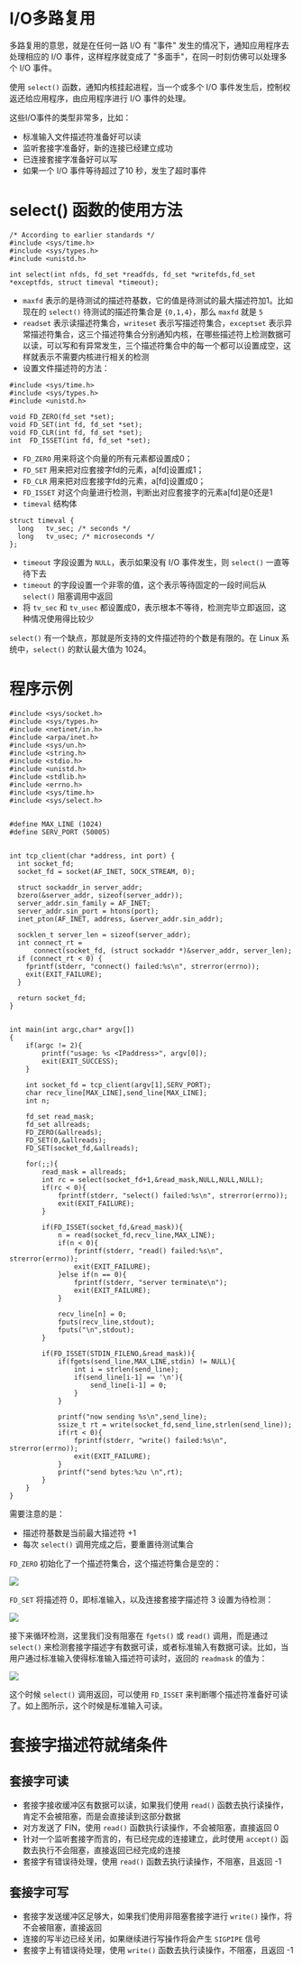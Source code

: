 # I/O多路复用

多路复用的意思，就是在任何一路 I/O 有 "事件" 发生的情况下，通知应用程序去处理相应的 I/O 事件，这样程序就变成了 "多面手"，在同一时刻仿佛可以处理多个 I/O 事件。

使用 `select()` 函数，通知内核挂起进程，当一个或多个 I/O 事件发生后，控制权返还给应用程序，由应用程序进行 I/O 事件的处理。

这些I/O事件的类型非常多，比如：

- 标准输入文件描述符准备好可以读
- 监听套接字准备好，新的连接已经建立成功
- 已连接套接字准备好可以写
- 如果一个 I/O 事件等待超过了10 秒，发生了超时事件

# select() 函数的使用方法

```
/* According to earlier standards */
#include <sys/time.h>
#include <sys/types.h>
#include <unistd.h>

int select(int nfds, fd_set *readfds, fd_set *writefds,fd_set *exceptfds, struct timeval *timeout);
```

- `maxfd` 表示的是待测试的描述符基数，它的值是待测试的最大描述符加1。比如现在的 `select()` 待测试的描述符集合是 `{0,1,4}`，那么 `maxfd` 就是 `5`
- `readset` 表示读描述符集合，`writeset` 表示写描述符集合，`exceptset` 表示异常描述符集合，这三个描述符集合分别通知内核，在哪些描述符上检测数据可以读，可以写和有异常发生，三个描述符集合中的每一个都可以设置成空，这样就表示不需要内核进行相关的检测
- 设置文件描述符的方法：

```
#include <sys/time.h>
#include <sys/types.h>
#include <unistd.h>

void FD_ZERO(fd_set *set);
void FD_SET(int fd, fd_set *set);
void FD_CLR(int fd, fd_set *set);
int  FD_ISSET(int fd, fd_set *set);
```

- `FD_ZERO` 用来将这个向量的所有元素都设置成0；
- `FD_SET` 用来把对应套接字fd的元素，a[fd]设置成1；
- `FD_CLR` 用来把对应套接字fd的元素，a[fd]设置成0；
- `FD_ISSET` 对这个向量进行检测，判断出对应套接字的元素a[fd]是0还是1
- `timeval` 结构体

```
struct timeval {
  long   tv_sec; /* seconds */
  long   tv_usec; /* microseconds */
};
```

- `timeout` 字段设置为 `NULL`，表示如果没有 I/O 事件发生，则 `select()` 一直等待下去
- `timeout` 的字段设置一个非零的值，这个表示等待固定的一段时间后从 `select()` 阻塞调用中返回
- 将 `tv_sec` 和 `tv_usec` 都设置成0，表示根本不等待，检测完毕立即返回，这种情况使用得比较少

`select()` 有一个缺点，那就是所支持的文件描述符的个数是有限的。在 Linux 系统中，`select()` 的默认最大值为 1024。

# 程序示例

```
#include <sys/socket.h>
#include <sys/types.h>
#include <netinet/in.h>
#include <arpa/inet.h>
#include <sys/un.h>
#include <string.h>
#include <stdio.h>
#include <unistd.h>
#include <stdlib.h>
#include <errno.h>
#include <sys/time.h>
#include <sys/select.h>


#define MAX_LINE (1024)
#define SERV_PORT (50005)


int tcp_client(char *address, int port) {
  int socket_fd;
  socket_fd = socket(AF_INET, SOCK_STREAM, 0);

  struct sockaddr_in server_addr;
  bzero(&server_addr, sizeof(server_addr));
  server_addr.sin_family = AF_INET;
  server_addr.sin_port = htons(port);
  inet_pton(AF_INET, address, &server_addr.sin_addr);

  socklen_t server_len = sizeof(server_addr);
  int connect_rt =
      connect(socket_fd, (struct sockaddr *)&server_addr, server_len);
  if (connect_rt < 0) {
    fprintf(stderr, "connect() failed:%s\n", strerror(errno));
    exit(EXIT_FAILURE);
  }

  return socket_fd;
}


int main(int argc,char* argv[])
{
    if(argc != 2){
        printf("usage: %s <IPaddress>", argv[0]);
        exit(EXIT_SUCCESS);
    }

    int socket_fd = tcp_client(argv[1],SERV_PORT);
    char recv_line[MAX_LINE],send_line[MAX_LINE];
    int n;

    fd_set read_mask;
    fd_set allreads;
    FD_ZERO(&allreads);
    FD_SET(0,&allreads);
    FD_SET(socket_fd,&allreads);

    for(;;){
        read_mask = allreads;
        int rc = select(socket_fd+1,&read_mask,NULL,NULL,NULL);
        if(rc < 0){
            fprintf(stderr, "select() failed:%s\n", strerror(errno));
            exit(EXIT_FAILURE);
        }

        if(FD_ISSET(socket_fd,&read_mask)){
            n = read(socket_fd,recv_line,MAX_LINE);
            if(n < 0){
                fprintf(stderr, "read() failed:%s\n", strerror(errno));
                exit(EXIT_FAILURE);
            }else if(n == 0){
                fprintf(stderr, "server terminate\n");
                exit(EXIT_FAILURE);
            }

            recv_line[n] = 0;
            fputs(recv_line,stdout);
            fputs("\n",stdout);
        }

        if(FD_ISSET(STDIN_FILENO,&read_mask)){
            if(fgets(send_line,MAX_LINE,stdin) != NULL){
                int i = strlen(send_line);
                if(send_line[i-1] == '\n'){
                    send_line[i-1] = 0;
                }          
            }

            printf("now sending %s\n",send_line);
            ssize_t rt = write(socket_fd,send_line,strlen(send_line));
            if(rt < 0){
                fprintf(stderr, "write() failed:%s\n", strerror(errno));
                exit(EXIT_FAILURE);
            }
            printf("send bytes:%zu \n",rt);
        }
    }
}
```

需要注意的是：

- 描述符基数是当前最大描述符 +1
- 每次 `select()` 调用完成之后，要重置待测试集合

`FD_ZERO` 初始化了一个描述符集合，这个描述符集合是空的：

![](./img/fd_zero.png)

`FD_SET` 将描述符 0，即标准输入，以及连接套接字描述符 3 设置为待检测：

![](./img/fd_set.png)

接下来循环检测，这里我们没有阻塞在 `fgets()` 或 `read()` 调用，而是通过 `select()` 来检测套接字描述字有数据可读，或者标准输入有数据可读。比如，当用户通过标准输入使得标准输入描述符可读时，返回的 `readmask` 的值为：

![](./img/readmask.png)

这个时候 `select()` 调用返回，可以使用 `FD_ISSET` 来判断哪个描述符准备好可读了。如上图所示，这个时候是标准输入可读。

# 套接字描述符就绪条件

## 套接字可读

- 套接字接收缓冲区有数据可以读，如果我们使用 `read()` 函数去执行读操作，肯定不会被阻塞，而是会直接读到这部分数据
- 对方发送了 FIN，使用 `read()` 函数执行读操作，不会被阻塞，直接返回 0
- 针对一个监听套接字而言的，有已经完成的连接建立，此时使用 `accept()` 函数去执行不会阻塞，直接返回已经完成的连接
- 套接字有错误待处理，使用 `read()` 函数去执行读操作，不阻塞，且返回 -1

## 套接字可写

- 套接字发送缓冲区足够大，如果我们使用非阻塞套接字进行 `write()` 操作，将不会被阻塞，直接返回
- 连接的写半边已经关闭，如果继续进行写操作将会产生 `SIGPIPE` 信号
- 套接字上有错误待处理，使用 `write()` 函数去执行读操作，不阻塞，且返回 -1





























